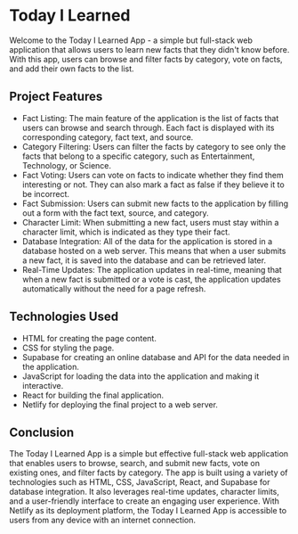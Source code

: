 # Today I Learned

Welcome to the Today I Learned App - a simple but full-stack web application that allows users to learn new facts that they didn't know before. With this app, users can browse and filter facts by category, vote on facts, and add their own facts to the list.

## Project Features
- Fact Listing: The main feature of the application is the list of facts that users can browse and search through. Each fact is displayed with its corresponding category, fact text, and source.
- Category Filtering: Users can filter the facts by category to see only the facts that belong to a specific category, such as Entertainment, Technology, or Science.
- Fact Voting: Users can vote on facts to indicate whether they find them interesting or not. They can also mark a fact as false if they believe it to be incorrect.
- Fact Submission: Users can submit new facts to the application by filling out a form with the fact text, source, and category.
- Character Limit: When submitting a new fact, users must stay within a character limit, which is indicated as they type their fact.
- Database Integration: All of the data for the application is stored in a database hosted on a web server. This means that when a user submits a new fact, it is saved into the database and can be retrieved later.
- Real-Time Updates: The application updates in real-time, meaning that when a new fact is submitted or a vote is cast, the application updates automatically without the need for a page refresh.

## Technologies Used
- HTML for creating the page content.
- CSS for styling the page.
- Supabase for creating an online database and API for the data needed in the application.
- JavaScript for loading the data into the application and making it interactive.
- React for building the final application.
- Netlify for deploying the final project to a web server.


## Conclusion
The Today I Learned App is a simple but effective full-stack web application that enables users to browse, search, and submit new facts, vote on existing ones, and filter facts by category. The app is built using a variety of technologies such as HTML, CSS, JavaScript, React, and Supabase for database integration. It also leverages real-time updates, character limits, and a user-friendly interface to create an engaging user experience. With Netlify as its deployment platform, the Today I Learned App is accessible to users from any device with an internet connection.
